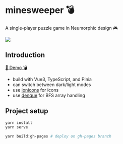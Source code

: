 # minesweeper 💣

A single-player puzzle game in Neumorphic design 🎮

![](https://i.imgur.com/BjIWmPe.png)

## Introduction

[🚩 Demo 💣](https://vii120.github.io/minesweeper/)

- build with Vue3, TypeScript, and Pinia
- can switch between dark/light modes
- use [ionicons](https://ionic.io/ionicons) for icons
- use [denque](https://www.npmjs.com/package/denque) for BFS array handling

## Project setup

```bash
yarn install
yarn serve

yarn build:gh-pages # deploy on gh-pages branch
```
